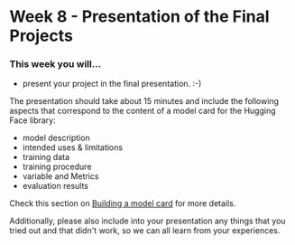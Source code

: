 # Week 8 - Presentation of the Final Projects

### This week you will...

* present your project in the final presentation. :-)

The presentation should take about 15 minutes and include the following aspects that correspond to the content of a model card for the Hugging Face library:

* model description
* intended uses & limitations
* training data
* training procedure
* variable and Metrics
* evaluation results

Check this section on [Building a model card](https://huggingface.co/course/chapter4/4) for more details.

Additionally, please also include into your presentation any things that you tried out and that didn't work, so we can all learn from your experiences.
